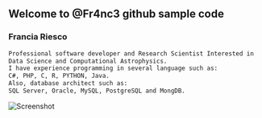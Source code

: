 ## Welcome to @Fr4nc3 github sample code

### Francia Riesco

```markdown
Professional software developer and Research Scientist Interested in 
Data Science and Computational Astrophysics. 
I have experience programming in several language such as:
C#, PHP, C, R, PYTHON, Java.
Also, database architect such as:
SQL Server, Oracle, MySQL, PostgreSQL and MongDB.
```

![Screenshot](ui/images/example.png)